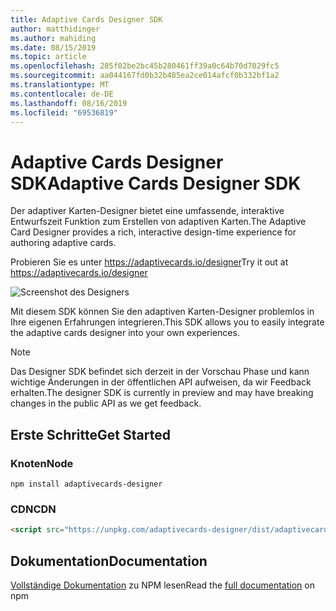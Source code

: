 ```yaml
---
title: Adaptive Cards Designer SDK
author: matthidinger
ms.author: mahiding
ms.date: 08/15/2019
ms.topic: article
ms.openlocfilehash: 285f02be2bc45b280461ff39a0c64b70d7029fc5
ms.sourcegitcommit: aa044167fd0b32b485ea2ce014afcf0b332bf1a2
ms.translationtype: MT
ms.contentlocale: de-DE
ms.lasthandoff: 08/16/2019
ms.locfileid: "69536819"
---
```

# <a name="adaptive-cards-designer-sdk"></a><span data-ttu-id="f209e-102">Adaptive Cards Designer SDK</span><span class="sxs-lookup"><span data-stu-id="f209e-102">Adaptive Cards Designer SDK</span></span>

<span data-ttu-id="f209e-103">Der adaptiver Karten-Designer bietet eine umfassende, interaktive Entwurfszeit Funktion zum Erstellen von adaptiven Karten.</span><span class="sxs-lookup"><span data-stu-id="f209e-103">The Adaptive Card Designer provides a rich, interactive design-time experience for authoring adaptive cards.</span></span>

<span data-ttu-id="f209e-104">Probieren Sie es unter https://adaptivecards.io/designer</span><span class="sxs-lookup"><span data-stu-id="f209e-104">Try it out at https://adaptivecards.io/designer</span></span>

![Screenshot des Designers](../content/designer.png)

<span data-ttu-id="f209e-106">Mit diesem SDK können Sie den adaptiven Karten-Designer problemlos in Ihre eigenen Erfahrungen integrieren.</span><span class="sxs-lookup"><span data-stu-id="f209e-106">This SDK allows you to easily integrate the adaptive cards designer into your own experiences.</span></span>

> [!NOTE]
> 
> <span data-ttu-id="f209e-107">Das Designer SDK befindet sich derzeit in der Vorschau Phase und kann wichtige Änderungen in der öffentlichen API aufweisen, da wir Feedback erhalten.</span><span class="sxs-lookup"><span data-stu-id="f209e-107">The designer SDK is currently in preview and may have breaking changes in the public API as we get feedback.</span></span>

## <a name="get-started"></a><span data-ttu-id="f209e-108">Erste Schritte</span><span class="sxs-lookup"><span data-stu-id="f209e-108">Get Started</span></span>

### <a name="node"></a><span data-ttu-id="f209e-109">Knoten</span><span class="sxs-lookup"><span data-stu-id="f209e-109">Node</span></span>

```console
npm install adaptivecards-designer
```

### <a name="cdn"></a><span data-ttu-id="f209e-110">CDN</span><span class="sxs-lookup"><span data-stu-id="f209e-110">CDN</span></span>

```html
<script src="https://unpkg.com/adaptivecards-designer/dist/adaptivecards-designer.js"></script>
```

## <a name="documentation"></a><span data-ttu-id="f209e-111">Dokumentation</span><span class="sxs-lookup"><span data-stu-id="f209e-111">Documentation</span></span> 

<span data-ttu-id="f209e-112">[Vollständige Dokumentation](https://www.npmjs.com/package/adaptivecards-designer) zu NPM lesen</span><span class="sxs-lookup"><span data-stu-id="f209e-112">Read the [full documentation](https://www.npmjs.com/package/adaptivecards-designer) on npm</span></span>
